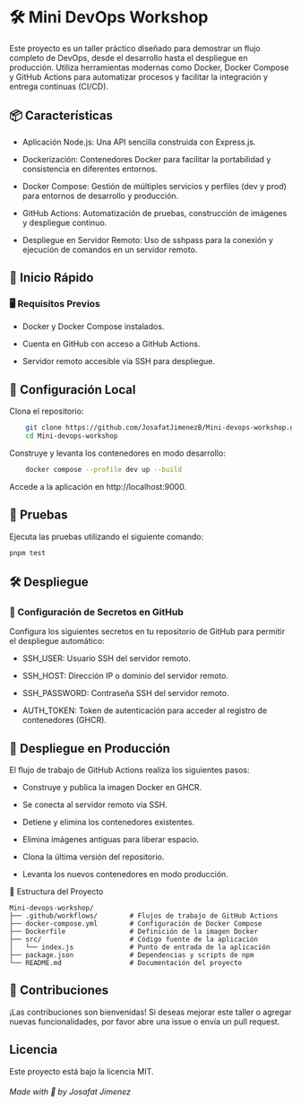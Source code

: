 # 🛠️ Mini DevOps Workshop

Este proyecto es un taller práctico diseñado para demostrar un flujo completo de DevOps, desde el desarrollo hasta el despliegue en producción. Utiliza herramientas modernas como Docker, Docker Compose y GitHub Actions para automatizar procesos y facilitar la integración y entrega continuas (CI/CD).​

## 📦 Características

   -  Aplicación Node.js: Una API sencilla construida con Express.js.

   - Dockerización: Contenedores Docker para facilitar la portabilidad y consistencia en diferentes entornos.

   - Docker Compose: Gestión de múltiples servicios y perfiles (dev y prod) para entornos de desarrollo y producción.

   - GitHub Actions: Automatización de pruebas, construcción de imágenes y despliegue continuo.

   - Despliegue en Servidor Remoto: Uso de sshpass para la conexión y ejecución de comandos en un servidor remoto.​

## 🚀 Inicio Rápido
### 🖥️ Requisitos Previos

  - Docker y Docker Compose instalados.

  - Cuenta en GitHub con acceso a GitHub Actions.

  - Servidor remoto accesible vía SSH para despliegue.​

## 🔧 Configuración Local

Clona el repositorio:​

```bash
    git clone https://github.com/JosafatJimenezB/Mini-devops-workshop.git
    cd Mini-devops-workshop
```

Construye y levanta los contenedores en modo desarrollo:​

```bash
    docker compose --profile dev up --build
```

Accede a la aplicación en http://localhost:9000.​

## 🧪 Pruebas

Ejecuta las pruebas utilizando el siguiente comando:​

```bash
pnpm test
```

## 🛠️ Despliegue
### 🔐 Configuración de Secretos en GitHub

Configura los siguientes secretos en tu repositorio de GitHub para permitir el despliegue automático:​

- SSH_USER: Usuario SSH del servidor remoto.

- SSH_HOST: Dirección IP o dominio del servidor remoto.

- SSH_PASSWORD: Contraseña SSH del servidor remoto.

- AUTH_TOKEN: Token de autenticación para acceder al registro de contenedores (GHCR).​

## 🚀 Despliegue en Producción

El flujo de trabajo de GitHub Actions realiza los siguientes pasos:​

- Construye y publica la imagen Docker en GHCR.

- Se conecta al servidor remoto vía SSH.

- Detiene y elimina los contenedores existentes.

- Elimina imágenes antiguas para liberar espacio.

- Clona la última versión del repositorio.

- Levanta los nuevos contenedores en modo producción.​

📁 Estructura del Proyecto

```plaintext
Mini-devops-workshop/
├── .github/workflows/        # Flujos de trabajo de GitHub Actions
├── docker-compose.yml        # Configuración de Docker Compose
├── Dockerfile                # Definición de la imagen Docker
├── src/                      # Código fuente de la aplicación
│   └── index.js              # Punto de entrada de la aplicación
├── package.json              # Dependencias y scripts de npm
└── README.md                 # Documentación del proyecto
```
## 🤝 Contribuciones

¡Las contribuciones son bienvenidas! Si deseas mejorar este taller o agregar nuevas funcionalidades, por favor abre una issue o envía un pull request.​

## Licencia

Este proyecto está bajo la licencia MIT.​

###### Made with :sparkling_heart: by Josafat Jimenez
